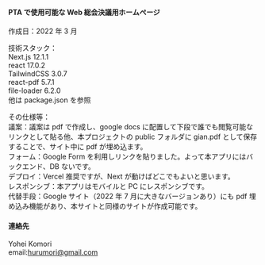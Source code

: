 #### PTA で使用可能な Web 総会決議用ホームページ

作成日：2022 年 3 月

技術スタック：<br>
Next.js 12.1.1<br>
react 17.0.2<br>
TailwindCSS 3.0.7<br>
react-pdf 5.7.1<br>
file-loader 6.2.0<br>
他は package.json を参照<br>

その仕様等：<br>
議案：議案は pdf で作成し、google docs に配置して下段で誰でも閲覧可能なリンクとして貼る他、本プロジェクトの public フォルダに gian.pdf として保存することで、サイト中に pdf が埋め込ます。<br>
フォーム：Google Form を利用しリンクを貼りました。よって本アプリにはバックエンド、DB ないです。<br>
デプロイ：Vercel 推奨ですが、Next が動けばどこでもよいと思います。<br>
レスポンシブ：本アプリはモバイルと PC にレスポンシブです。<br>
代替手段：Google サイト（2022 年 7 月に大きなバージョンあり）にも pdf 埋め込み機能があり、本サイトと同様のサイトが作成可能です。

#### 連絡先

Yohei Komori<br>
email:hurumori@gmail.com
